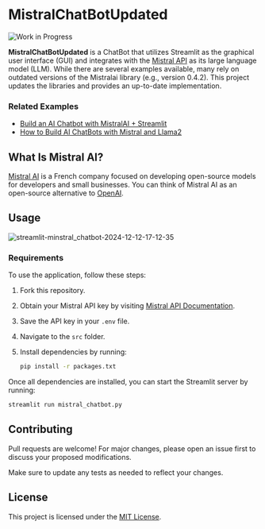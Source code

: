 # MistralChatBotUpdated

![Work in Progress](https://img.shields.io/badge/status-in%20progress-orange)

**MistralChatBotUpdated** is a ChatBot that utilizes Streamlit as the graphical user interface (GUI) and integrates with the [Mistral API](https://docs.mistral.ai/api/) as its large language model (LLM). While there are several examples available, many rely on outdated versions of the Mistralai library (e.g., version 0.4.2). This project updates the libraries and provides an up-to-date implementation.

### Related Examples

- [Build an AI Chatbot with MistralAI + Streamlit](https://medium.com/bitgrit-data-science-publication/build-an-ai-chatbot-with-mistralai-streamlit-4f58d7fe4a22)
- [How to Build AI ChatBots with Mistral and Llama2](https://www.anaconda.com/blog/how-to-build-ai-chatbots-with-mistral-and-llama2)



## What Is Mistral AI?

[Mistral AI](https://mistral.ai/fr/) is a French company focused on developing open-source models for developers and small businesses. You can think of Mistral AI as an open-source alternative to [OpenAI](https://openai.com/).



## Usage
![streamlit-minstral_chatbot-2024-12-12-17-12-35](https://github.com/user-attachments/assets/15d87b4b-0cf9-476f-a53f-ca7c9197d3aa)



### Requirements

To use the application, follow these steps:

1. Fork this repository.
2. Obtain your Mistral API key by visiting [Mistral API Documentation](https://docs.mistral.ai/api/).
3. Save the API key in your `.env` file.
4. Navigate to the `src` folder.
5. Install dependencies by running:
   
   ```bash
   pip install -r packages.txt
   ```

Once all dependencies are installed, you can start the Streamlit server by running:
```bash
streamlit run mistral_chatbot.py
```



## Contributing

Pull requests are welcome! For major changes, please open an issue first to discuss your proposed modifications.

Make sure to update any tests as needed to reflect your changes.



## License

This project is licensed under the [MIT License](https://choosealicense.com/licenses/mit/).

